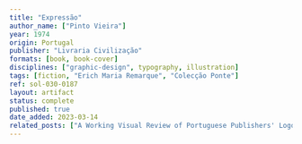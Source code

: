 ```yaml
---
title: "Expressão"
author_name: ["Pinto Vieira"]
year: 1974
origin: Portugal
publisher: "Livraria Civilização"
formats: [book, book-cover]
disciplines: ["graphic-design", typography, illustration]
tags: [fiction, "Erich Maria Remarque", "Colecção Ponte"]
ref: sol-030-0187
layout: artifact
status: complete
published: true
date_added: 2023-03-14
related_posts: ["A Working Visual Review of Portuguese Publishers' Logos"]
---
```

